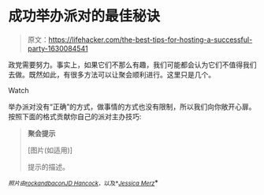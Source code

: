 # 成功举办派对的最佳秘诀

> 原文：<https://lifehacker.com/the-best-tips-for-hosting-a-successful-party-1630084541>

政党需要努力。事实上，如果它们不那么有趣，我们可能都会认为它们不值得我们去做。既然如此，有很多方法可以让聚会顺利进行。这里只是几个。

Watch

举办派对没有“正确”的方式，做事情的方式也没有限制，所以我们向你敞开心扉。按照下面的格式贡献你自己的派对主办技巧:

> **聚会提示**
> 
> [图片(如适用)]
> 
> 提示的描述。

<small>*照片由*</small>[<small>*rockandbacon*</small>](http://www.flickr.com/photos/rockandbacon/4690153228)<small></small>*[<small>*JD Hancock*</small>](http://www.flickr.com/photos/jdhancock/14618414926)<small>*，以及*</small>[<small>*Jessica Merz*</small>](http://www.flickr.com/photos/jessicafm/2773906858)<small></small>*
